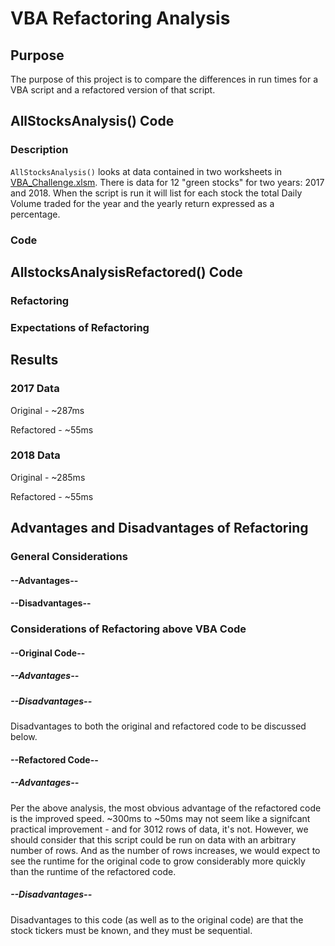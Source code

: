 # VBA Refactoring Analysis

## Purpose
The purpose of this project is to compare the differences in run times for a VBA script and a refactored version of that script.

## AllStocksAnalysis() Code

### Description
`AllStocksAnalysis()` looks at data contained in two worksheets in [VBA_Challenge.xlsm](VBA_Challenge.xlsm). There is data for 12 "green stocks" for two years: 2017 and 2018. When the script is run it will list for each stock the total Daily Volume traded for the year and the yearly return expressed as a percentage.

### Code

## AllstocksAnalysisRefactored() Code

### Refactoring

### Expectations of Refactoring

## Results

### 2017 Data
Original - ~287ms

Refactored - ~55ms

### 2018 Data
Original - ~285ms

Refactored - ~55ms

## Advantages and Disadvantages of Refactoring

### General Considerations

#### --Advantages--

#### --Disadvantages--

### Considerations of Refactoring above VBA Code

#### --Original Code--

##### --Advantages--

##### --Disadvantages--
Disadvantages to both the original and refactored code to be discussed below.

#### --Refactored Code--

##### --Advantages--
Per the above analysis, the most obvious advantage of the refactored code is the improved speed. ~300ms to ~50ms may not seem like a signifcant practical improvement - and for 3012 rows of data, it's not. However, we should consider that this script could be run on data with an arbitrary number of rows. And as the number of rows increases, we would expect to see the runtime for the original code to grow considerably more quickly than the runtime of the refactored code.

##### --Disadvantages--
Disadvantages to this code (as well as to the original code) are that the stock tickers must be known, and they must be sequential.